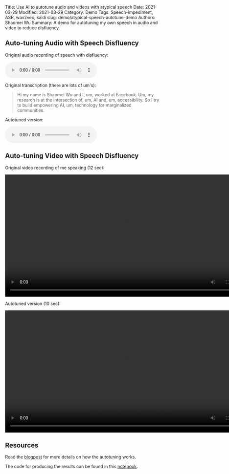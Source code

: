 Title: Use AI to autotune audio and videos with atypical speech
Date: 2021-03-29
Modified: 2021-03-29
Category: Demo
Tags: Speech-impediment, ASR, wav2vec, kaldi
slug: demo/atypical-speech-autotune-demo
Authors: Shaomei Wu
Summary: A demo for autotuning my own speech in audio and video to reduce disfluency.

## Auto-tuning Audio with Speech Disfluency

Original audio recording of speech with disfluency:

<audio controls>
<source src="{static}/media/short_intro.wav">
Audio element failed...
</audio>

Original transcription (there are lots of um's): 

> Hi my name is Shaomei Wu and I, um, worked at Facebook. Um, my research is at the intersection of, um, AI and, um, accessibility. So I try to build empowering AI, um, technology for marginalized communities. 

Autotuned version:

<audio controls>
<source src="{static}/media/de_filler_short_intro.wav">
Audio element failed...
</audio>

## Auto-tuning Video with Speech Disfluency

Original video recording of me speaking (12 sec):

<!-- - [Original Video, 12sec]({static}/media/intro_video_short.mp4) -->

<video controls height="400">
<source src="{static}/media/intro_video_short.mp4" type="video/mp4">
Video rendering failed...
</video>

<br>

Autotuned version (10 sec):

<!-- - [Auto-tuned Video, 10sec]({static}/media/autotuned_intro_video_short.mp4) -->

<video controls height="400">
<source src="{static}/media/autotuned_intro_video_short.mp4" type="video/mp4">
Video rendering failed...
</video>


## Resources 

Read the [blogpost](/blog/atypical-speech-autotune.html) for more details on how the autotuning works.

The code for producing the results can be found in this [notebook](https://colab.research.google.com/drive/1jn8oTaEJRMl9PEKi7jj8zfwnxctxox8u?usp=sharing). 

 
 
